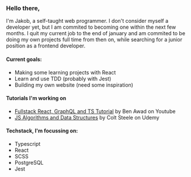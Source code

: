 ### Hello there,

I'm Jakob, a self-taught web programmer. I don't consider myself a developer yet, but I am commited to becoming one within the next few months. I quit my current job to the end of january and am commited to be doing my own projects full time from then on, while searching for a junior position as a frontend developer.


#### Current goals:

* Making some learning projects with React
* Learn and use TDD (probably with Jest)
* Building my own website (need some inspiration)


#### Tutorials I'm working on

* [Fullstack React, GraphQL and TS Tutorial](https://www.youtube.com/watch?v=I6ypD7qv3Z8) by Ben Awad on Youtube
* [JS Algorithms and Data Structures](https://www.udemy.com/course/js-algorithms-and-data-structures-masterclass/learn/lecture/11072080#overview) by Colt Steele on Udemy


#### Techstack, I'm focussing on:

* Typescript
* React
* SCSS
* PostgreSQL
* Jest
